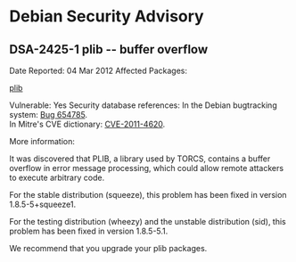 
Debian Security Advisory
========================


DSA-2425-1 plib -- buffer overflow
----------------------------------



Date Reported:
04 Mar 2012
Affected Packages:

[plib](https://packages.debian.org/src:plib)

Vulnerable:
Yes
Security database references:
In the Debian bugtracking system: [Bug 654785](https://bugs.debian.org/cgi-bin/bugreport.cgi?bug=654785).  
In Mitre's CVE dictionary: [CVE-2011-4620](https://security-tracker.debian.org/tracker/CVE-2011-4620).  

More information:

It was discovered that PLIB, a library used by TORCS, contains a
buffer overflow in error message processing, which could allow remote
attackers to execute arbitrary code.


For the stable distribution (squeeze), this problem has been fixed in
version 1.8.5-5+squeeze1.


For the testing distribution (wheezy) and the unstable distribution
(sid), this problem has been fixed in version 1.8.5-5.1.


We recommend that you upgrade your plib packages.





